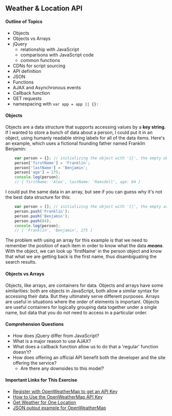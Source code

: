 ## Weather & Location API

#### Outline of Topics
+ Objects 
+ Objects vs Arrays
+ jQuery
    + relationship with JavaScript
    + comparisons with JavaScript code
    + common functions
+ CDNs for script sourcing
+ API definition
+ JSON
+ Functions
+ AJAX and Asynchronous events
+ Callback function
+ GET requests
+ namespacing with ````var app = app || {}:````

#### Objects 

Objects are a data structure that supports accessing values by a **key string**.  If I wanted to store a bunch of data about a person, I could put it in an object, using humanly readable string labels for all of the data items.  Here's an example, which uses a fictional founding father named Franklin Benjamin:

````javascript
    var person = {}; // initializing the object with '{}', the empty object literal
    person['firstName'] = 'Franklin';
    person['lastName'] = 'Benjamin';
    person['age'] = 275;
    console.log(person);
    // { firstName: 'Alex', lastName: 'Ramsdell', age: 84 }
````

I could put the same data in an array, but see if you can guess why it's not the best data structure for this:

````javascript
    var person = []; // initializing the object with '[]', the empty array literal
    person.push('Franklin');
    person.push('Benjamin');
    person.push(84);
    console.log(person);
    // [ 'Franklin', 'Benjamin', 275 ]

````
The problem with using an array for this example is that we need to remember the position of each item in order to know what the data ***means***.  With the object, we can look up 'firstName' in the person object and know that what we are getting back is the first name, thus disambiguating the search results.

#### Objects vs Arrays

Objects, like arrays, are containers for data. Objects and arrays have some similarities: both are objects in JavaScript, both allow a similar syntax for accessing their data. But they ultimately serve different purposes. Arrays are useful in situations where the order of elements is important. Objects are useful containers for logically grouping data together under a single name, but data that you do not need to access in a particular order.


#### Comprehension Questions 

+ How does jQuery differ from JavaScript?
+ What is a major reason to use AJAX?
+ What does a callback function allow us to do that a 'regular' function doesn't?
+ How does offering an official API benefit both the developer and the site offering the service?
    + Are there any downsides to this model?

#### Important Links for This Exercise
+ [Register with OpenWeatherMap to get an API Key](http://openweathermap.org/register)
+ [How to Use the OpenWeatherMap API Key](http://openweathermap.org/appid#use)
+ [Get Weather for One Location](http://openweathermap.org/forecast#one)
+ [JSON output example for OpenWeatherMap](http://api.openweathermap.org/data/2.5/weather?q=London,uk)
